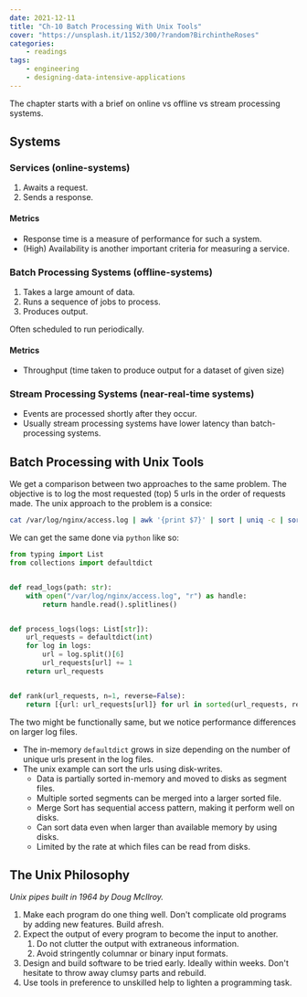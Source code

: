 ```yaml
---
date: 2021-12-11
title: "Ch-10 Batch Processing With Unix Tools"
cover: "https://unsplash.it/1152/300/?random?BirchintheRoses"
categories:
    - readings
tags:
    - engineering
    - designing-data-intensive-applications
---
```

The chapter starts with a brief on online vs offline vs stream processing systems.

## Systems

### Services (online-systems)

1. Awaits a request.
2. Sends a response.

#### Metrics

- Response time is a measure of performance for such a system.
- (High) Availability is another important criteria for measuring a service.

### Batch Processing Systems (offline-systems)

1. Takes a large amount of data.
2. Runs a sequence of jobs to process.
3. Produces output.

Often scheduled to run periodically.

#### Metrics

- Throughput (time taken to produce output for a dataset of given size)

### Stream Processing Systems (near-real-time systems)

- Events are processed shortly after they occur.
- Usually stream processing systems have lower latency than batch-processing systems.

## Batch Processing with Unix Tools

We get a comparison between two approaches to the same problem. The objective is to log the most requested (top) 5 urls in the order of requests made.
The unix approach to the problem is a consice:

```bash
cat /var/log/nginx/access.log | awk '{print $7}' | sort | uniq -c | sort -r -n | head -n 5
```

We can get the same done via `python` like so:

```python
from typing import List
from collections import defaultdict


def read_logs(path: str):
    with open("/var/log/nginx/access.log", "r") as handle:
        return handle.read().splitlines()


def process_logs(logs: List[str]):
    url_requests = defaultdict(int)
    for log in logs:
        url = log.split()[6]
        url_requests[url] += 1
    return url_requests


def rank(url_requests, n=1, reverse=False):
    return [{url: url_requests[url]} for url in sorted(url_requests, reverse=reverse)]
```

The two might be functionally same, but we notice performance differences on larger log files.

- The in-memory `defaultdict` grows in size depending on the number of unique urls present in the log files.
- The unix example can sort the urls using disk-writes.
    - Data is partially sorted in-memory and moved to disks as segment files.
    - Multiple sorted segments can be merged into a larger sorted file.
    - Merge Sort has sequential access pattern, making it perform well on disks.
    - Can sort data even when larger than available memory by using disks.
    - Limited by the rate at which files can be read from disks.

## The Unix Philosophy

_Unix pipes built in 1964 by Doug McIlroy._

1. Make each program do one thing well. Don't complicate old programs by adding new features. Build afresh.
2. Expect the output of every program to become the input to another. 
    1. Do not clutter the output with extraneous information.
    2. Avoid stringently columnar or binary input formats.
3. Design and build software to be tried early. Ideally within weeks. Don't hesitate to throw away clumsy parts and rebuild.
4. Use tools in preference to unskilled help to lighten a programming task.

